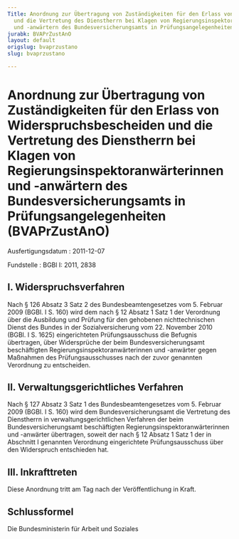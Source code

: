 ```yaml
---
Title: Anordnung zur Übertragung von Zuständigkeiten für den Erlass von Widerspruchsbescheiden
  und die Vertretung des Dienstherrn bei Klagen von Regierungsinspektoranwärterinnen
  und -anwärtern des Bundesversicherungsamts in Prüfungsangelegenheiten
jurabk: BVAPrZustAnO
layout: default
origslug: bvaprzustano
slug: bvaprzustano

---
```


# Anordnung zur Übertragung von Zuständigkeiten für den Erlass von Widerspruchsbescheiden und die Vertretung des Dienstherrn bei Klagen von Regierungsinspektoranwärterinnen und -anwärtern des Bundesversicherungsamts in Prüfungsangelegenheiten (BVAPrZustAnO)

Ausfertigungsdatum
:   2011-12-07

Fundstelle
:   BGBl I: 2011, 2838

## I. Widerspruchsverfahren

Nach § 126 Absatz 3 Satz 2 des Bundesbeamtengesetzes vom 5. Februar
2009 (BGBl. I S. 160) wird dem nach § 12 Absatz 1 Satz 1 der
Verordnung über die Ausbildung und Prüfung für den gehobenen
nichttechnischen Dienst des Bundes in der Sozialversicherung vom 22.
November 2010 (BGBl. I S. 1625) eingerichteten Prüfungsausschuss die
Befugnis übertragen, über Widersprüche der beim Bundesversicherungsamt
beschäftigten Regierungsinspektoranwärterinnen und -anwärter gegen
Maßnahmen des Prüfungsausschusses nach der zuvor genannten Verordnung
zu entscheiden.

## II. Verwaltungsgerichtliches Verfahren

Nach § 127 Absatz 3 Satz 1 des Bundesbeamtengesetzes vom 5. Februar
2009 (BGBl. I S. 160) wird dem Bundesversicherungsamt die Vertretung
des Dienstherrn in verwaltungsgerichtlichen Verfahren der beim
Bundesversicherungsamt beschäftigten Regierungsinspektoranwärterinnen
und -anwärter übertragen, soweit der nach § 12 Absatz 1 Satz 1 der in
Abschnitt I genannten Verordnung eingerichtete Prüfungsausschuss über
den Widerspruch entschieden hat.

## III. Inkrafttreten

Diese Anordnung tritt am Tag nach der Veröffentlichung in Kraft.

## Schlussformel

Die Bundesministerin für Arbeit und Soziales

